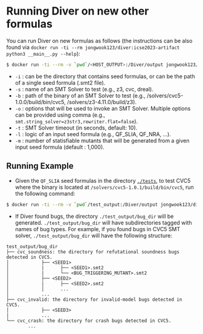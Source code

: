 # Running Diver on new other formulas
You can run Diver on new formulas as follows (the instructions can be also found via ```docker run -ti --rm jongwook123/diver:icse2023-artifact python3 __main__.py --help```):

```bash
$ docker run -ti --rm -v `pwd`/<HOST_OUTPUT>:/Diver/output jongwook123/diver:icse2023-artifact python3 __main__.py -i <SEED_DIR> -s <SOLVER> -b <SOLVER_PATH> -o <SOLVER_OPTION> -t <SOLVER_TIME> -l <LOGIC> -m <MUTANTS_NUMBER>
```

* ``-i`` : can be the directory that contains seed formulas, or can be the path of a single seed formula (.smt2 file). 
* ``-s`` : name of an SMT Solver to test (e.g., z3, cvc, dreal).
* ``-b`` : path of the binary of an SMT Solver to test (e.g., /solvers/cvc5-1.0.0/build/bin/cvc5, /solvers/z3-4.11.0/build/z3).
* ``-o`` : options that will be used to invoke an SMT Solver. Multiple options can be provided using comma (e.g., ``smt.string_solver=z3str3,rewriter.flat=false``).
* ``-t`` : SMT Solver timeout (in seconds, default: 10).
* ``-l`` : logic of an input seed formula (e.g., QF_SLIA, QF_NRA, ...).
* ``-m`` : number of statisfiable mutants that will be generated from a given input seed formula (default : 1,000).


## Running Example
* Given the ``QF_SLIA`` seed formulas in the directory [``./tests``](https://github.com/kupl/Diver-Artifact/tree/main/tests), to test CVC5 where the binary is located at ``/solvers/cvc5-1.0.1/build/bin/cvc5``, run the following command:
```bash
$ docker run -ti --rm -v `pwd`/test_output:/Diver/output jongwook123/diver:icse2023-artifact timeout 1800 python3 __main__.py -i ./tests -s cvc -b /solvers/cvc5-1.0.1/build/bin/cvc5 -l QF_SLIA
```

* If Diver found bugs, the directory ```./test_output/bug_dir``` will be generated. ```./test_output/bug_dir``` will have subdirectories tagged with names of bug types. For example, if you found bugs in CVC5 SMT solver, ```./test_output/bug_dir``` will have the following structure:
```text
test_output/bug_dir
├── cvc_soundness: the directory for refutational soundness bugs detected in CVC5.
│            ├── <SEED1>
│            |      ├── <SEED1>.smt2
│            |      └── <BUG_TRIGGERING_MUTANT>.smt2     
│            ├── <SEED2>         
│            |      ├── <SEED2>.smt2
│            │      ...                     
│            ...   
├── cvc_invalid: the directory for invalid-model bugs detected in CVC5.
│            ├── <SEED3>
|            ...  
└── cvc_crash: the directory for crash bugs detected in CVC5.
        ...
```
